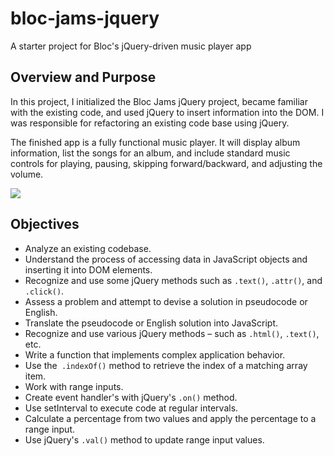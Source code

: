 # bloc-jams-jquery
A starter project for Bloc's jQuery-driven music player app

## Overview and Purpose 
In this project, I initialized the Bloc Jams jQuery project, became familiar with the existing code, and used jQuery to insert information into the DOM.
I was responsible for refactoring an existing code base using jQuery.

The finished app is a fully functional music player. It will display album information, list the songs for an album, and include standard music controls for playing, pausing, skipping forward/backward, and adjusting the volume.

<img src="https://bloc-global-assets.s3.amazonaws.com/images-frontend/projects/bloc-jams-jquery/bloc-jams-jquery-complete.jpg">

## Objectives 
* Analyze an existing codebase.
* Understand the process of accessing data in JavaScript objects and inserting it into DOM elements.
* Recognize and use some jQuery methods such as `.text()`, `.attr()`, and  `.click()`.
* Assess a problem and attempt to devise a solution in pseudocode or English.
* Translate the pseudocode or English solution into JavaScript.
* Recognize and use various jQuery methods – such as `.html()`, `.text()`, etc.
* Write a function that implements complex application behavior.
* Use the` .indexOf()` method to retrieve the index of a matching array item.
* Work with range inputs.
* Create event handler's with jQuery's `.on()` method.
* Use setInterval to execute code at regular intervals.
* Calculate a percentage from two values and apply the percentage to a range input.
* Use jQuery's `.val()` method to update range input values.

